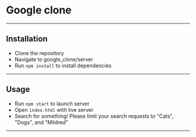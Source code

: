 # Google clone

---

## Installation

- Clone the repository
- Navigate to google_clone/server
- Run `npm install` to install dependencies

---

## Usage

- Run `npm start` to launch server
- Open `index.html` with live server
- Search for something! Please limit your search requests to "Cats", "Dogs", and "Mildred"

---

